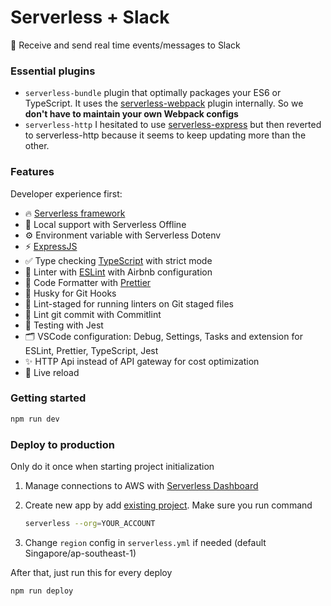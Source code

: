 # Serverless + Slack

🚀 Receive and send real time events/messages to Slack

### Essential plugins

- `serverless-bundle` plugin that optimally packages your ES6 or TypeScript. It uses the [serverless-webpack](https://www.github.com/serverless-heaven/serverless-webpack) plugin internally. So we **don't have to maintain your own Webpack configs**
- `serverless-http` I hesitated to use [serverless-express](https://www.npmjs.com/package/serverless-express) but then reverted to serverless-http because it seems to keep updating more than the other.

### Features

Developer experience first:

- 🔥 [Serverless framework](https://www.serverless.com/)
- 📖 Local support with Serverless Offline
- ⚙️ Environment variable with Serverless Dotenv
- ⚡️ [ExpressJS](http://expressjs.com/)
- ✅ Type checking [TypeScript](https://www.typescriptlang.org/) with strict mode
- 📏 Linter with [ESLint](https://eslint.org/) with Airbnb configuration
- 💖 Code Formatter with [Prettier](https://prettier.io/)
- 🦊 Husky for Git Hooks
- 🚫 Lint-staged for running linters on Git staged files
- 🚓 Lint git commit with Commitlint
- 🦺 Testing with Jest
- 🗂 VSCode configuration: Debug, Settings, Tasks and extension for ESLint, Prettier, TypeScript, Jest
- ✨ HTTP Api instead of API gateway for cost optimization
- 💨 Live reload

### Getting started

```bash
npm run dev
```

### Deploy to production

Only do it once when starting project initialization

1. Manage connections to AWS with [Serverless Dashboard](https://www.serverless.com/framework/docs/tutorial#what-is-serverless-dashboard)

2. Create new app by add [existing project](https://app.serverless.com/). Make sure you run command 

   ```bash
   serverless --org=YOUR_ACCOUNT
   ```

3. Change `region` config in `serverless.yml` if needed (default Singapore/ap-southeast-1)

   

After that, just run this for every deploy

```bash
npm run deploy
```

